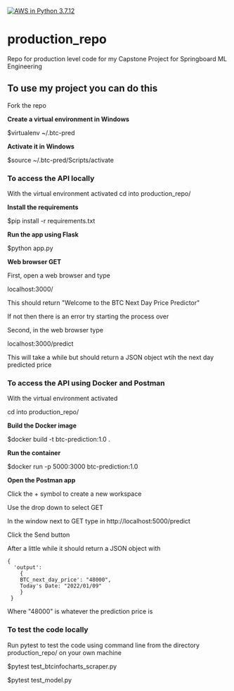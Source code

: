 [![AWS in Python 3.7.12](https://github.com/dagartga/production_repo/actions/workflows/main.yml/badge.svg)](https://github.com/dagartga/production_repo/actions/workflows/main.yml)

# production_repo
Repo for production level code for my Capstone Project for Springboard ML Engineering

## To use my project you can do this


Fork the repo


**Create a virtual environment in Windows**

$virtualenv ~/.btc-pred


**Activate it in Windows**

$source ~/.btc-pred/Scripts/activate 


### To access the API locally

With the virtual environment activated
cd into production_repo/


**Install the requirements**

$pip install -r requirements.txt


**Run the app using Flask**

$python app.py


**Web browser GET**

First, open a web browser and type

localhost:3000/

This should return "Welcome to the BTC Next Day Price Predictor"

If not then there is an error try starting the process over


Second, in the web browser type

localhost:3000/predict

This will take a while but should return a JSON object wtih the next day predicted price


### To access the API using Docker and Postman


With the virtual environment activated

cd into production_repo/


**Build the Docker image**

$docker build -t btc-prediction:1.0 .


**Run the container**

$docker run -p 5000:3000 btc-prediction:1.0


**Open the Postman app**

Click the + symbol to create a new workspace

Use the drop down to select GET

In the window next to GET type in http://localhost:5000/predict

Click the Send button

After a little while it should return a JSON object with 
```
{
  'output':
    {
    BTC_next_day_price': "48000",
    Today's Date: "2022/01/09"
    }
 }
```

Where "48000" is whatever the prediction price is



### To test the code locally

Run pytest to test the code using command line from the directory production_repo/ on your own machine

$pytest test_btcinfocharts_scraper.py

$pytest test_model.py
